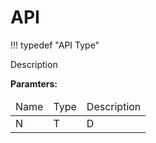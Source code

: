 # API

!!! typedef "API Type"

Description

**Paramters:**

<table>
	<thead>
		<td>
			Name
		</td>
		<td>
			Type
		</td>
		<td>
			Description
		</td>
	</thead>
	<tbody>
		<td>
			N
		</td>
		<td>
			T
		</td>
		<td>
			D
		</td>
	</tbody>
</table>
	